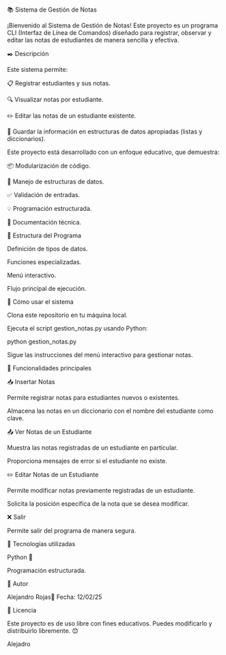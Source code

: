 📚 Sistema de Gestión de Notas

¡Bienvenido al Sistema de Gestión de Notas! Este proyecto es un programa CLI (Interfaz de Línea de Comandos) diseñado para registrar, observar y editar las notas de estudiantes de manera sencilla y efectiva.

✒️ Descripción

Este sistema permite:

📋 Registrar estudiantes y sus notas.

🔍 Visualizar notas por estudiante.

✏️ Editar las notas de un estudiante existente.

💾 Guardar la información en estructuras de datos apropiadas (listas y diccionarios).

Este proyecto está desarrollado con un enfoque educativo, que demuestra:

📦 Modularización de código.

📂 Manejo de estructuras de datos.

✅ Validación de entradas.

💡 Programación estructurada.

📖 Documentación técnica.

📁 Estructura del Programa

Definición de tipos de datos.

Funciones especializadas.

Menú interactivo.

Flujo principal de ejecución.

🚀 Cómo usar el sistema

Clona este repositorio en tu máquina local.

Ejecuta el script gestion_notas.py usando Python:

python gestion_notas.py

Sigue las instrucciones del menú interactivo para gestionar notas.

🔑 Funcionalidades principales

📥 Insertar Notas

Permite registrar notas para estudiantes nuevos o existentes.

Almacena las notas en un diccionario con el nombre del estudiante como clave.

📤 Ver Notas de un Estudiante

Muestra las notas registradas de un estudiante en particular.

Proporciona mensajes de error si el estudiante no existe.

✏️ Editar Notas de un Estudiante

Permite modificar notas previamente registradas de un estudiante.

Solicita la posición específica de la nota que se desea modificar.

❌ Salir

Permite salir del programa de manera segura.

🔧 Tecnologías utilizadas

Python 🐍

Programación estructurada.

📌 Autor

Alejandro Rojas📅 Fecha: 12/02/25

📜 Licencia

Este proyecto es de uso libre con fines educativos. Puedes modificarlo y distribuirlo libremente. 😊

Alejadro
